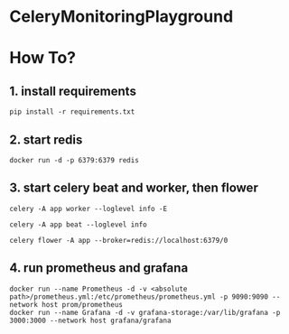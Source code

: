 # CeleryMonitoringPlayground


# How To?

## 1. install requirements
```
pip install -r requirements.txt
```

## 2. start redis
```
docker run -d -p 6379:6379 redis

```

## 3. start celery beat and worker, then flower
```
celery -A app worker --loglevel info -E

celery -A app beat --loglevel info

celery flower -A app --broker=redis://localhost:6379/0

```

## 4. run prometheus and grafana
```
docker run --name Prometheus -d -v <absolute path>/prometheus.yml:/etc/prometheus/prometheus.yml -p 9090:9090 --network host prom/prometheus
docker run --name Grafana -d -v grafana-storage:/var/lib/grafana -p 3000:3000 --network host grafana/grafana

```
